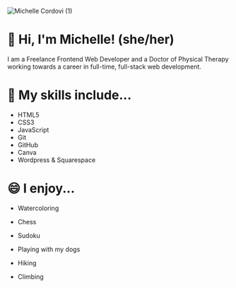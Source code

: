 ![Michelle Cordovi (1)](https://github.com/michellecordovi/michellecordovi/assets/165519977/8d02e80d-053d-4b95-a2eb-6ee4164de266)

# 👋 Hi, I'm Michelle! (she/her)

I am a Freelance Frontend Web Developer and a Doctor of Physical Therapy working towards a career in full-time, full-stack web development. 

# 🌱 My skills include...

- HTML5
- CSS3
- JavaScript
- Git
- GitHub
- Canva
- Wordpress & Squarespace

# 😄 I enjoy...

- Watercoloring
- Chess
- Sudoku
- Playing with my dogs
- Hiking 
- Climbing 

  <!--

  # ⚡ Here are some important skills I've gained after 6 years as a physical therapist....

  # 👀Here are some projects I've been working on!

michellecordovi/michellecordovi is a ✨ special ✨ repository because its `README.md` (this file) appears on your GitHub profile.
You can click the Preview link to take a look at your changes.
--->
